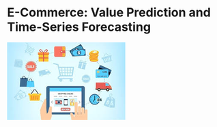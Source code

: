 # E-Commerce: Value Prediction and Time-Series Forecasting
![](https://github.com/francisfjin/e-commerce-forecasting/blob/main/ecommerce.jpeg)


